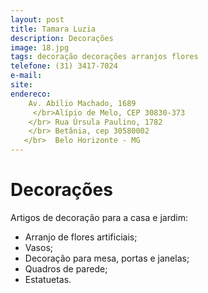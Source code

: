```yaml
---
layout: post
title: Tamara Luzia
description: Decorações
image: 18.jpg
tags: decoração decorações arranjos flores 
telefone: (31) 3417-7024
e-mail: 
site: 
endereco:
    Av. Abílio Machado, 1689 
     </br>Alípio de Melo, CEP 30830-373
    </br> Rua Úrsula Paulino, 1782
    </br> Betânia, cep 30580002
   </br>  Belo Horizonte - MG
---
```


# Decorações

Artigos de decoração para a casa e jardim:

* Arranjo de flores artificiais;
* Vasos;
* Decoração para mesa, portas e janelas;
* Quadros de parede;
* Estatuetas.
